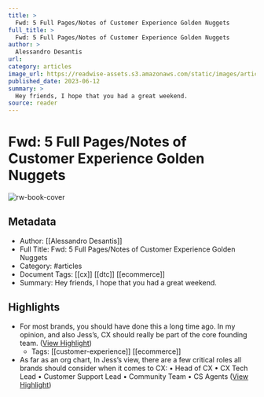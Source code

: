 ```yaml
---
title: >
  Fwd: 5 Full Pages/Notes of Customer Experience Golden Nuggets
full_title: >
  Fwd: 5 Full Pages/Notes of Customer Experience Golden Nuggets
author: >
  Alessandro Desantis
url: 
category: articles
image_url: https://readwise-assets.s3.amazonaws.com/static/images/article0.00998d930354.png
published_date: 2023-06-12
summary: >
  Hey friends, I hope that you had a great weekend.
source: reader
---
```

# Fwd: 5 Full Pages/Notes of Customer Experience Golden Nuggets

![rw-book-cover](https://readwise-assets.s3.amazonaws.com/static/images/article0.00998d930354.png)

## Metadata
- Author: [[Alessandro Desantis]]
- Full Title: Fwd: 5 Full Pages/Notes of Customer Experience Golden Nuggets
- Category: #articles
- Document Tags: [[cx]] [[dtc]] [[ecommerce]] 
- Summary: Hey friends, I hope that you had a great weekend.

## Highlights
- For most brands, you should have done this a long time ago. In my opinion, and also Jess’s, CX should really be part of the core founding team. ([View Highlight](https://read.readwise.io/read/01h3kphpn0ge39c2j4gnsgd1av))
    - Tags: [[customer-experience]] [[ecommerce]] 
- As far as an org chart, In Jess’s view, there are a few critical roles all brands should consider when it comes to CX:
  • Head of CX
  • CX Tech Lead
  • Customer Support Lead
  • Community Team
  • CS Agents ([View Highlight](https://read.readwise.io/read/01h3kphyx3bvgpndg7j9qr2z4e))


